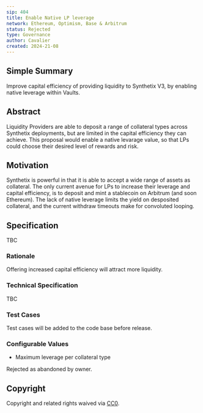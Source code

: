 ```yaml
---
sip: 404
title: Enable Native LP leverage
network: Ethereum, Optimism, Base & Arbitrum
status: Rejected
type: Governance
author: Cavalier
created: 2024-21-08
---
```


## Simple Summary

Improve capital efficiency of providing liquidity to Synthetix V3, by enabling native leverage within Vaults.

## Abstract

Liquidity Providers are able to deposit a range of collateral types across Synthetix deployments, but are limited in the capital efficiency they can achieve. This proposal would enable a native levarage value, so that LPs could choose their desired level of rewards and risk.


## Motivation

Synthetix is powerful in that it is able to accept a wide range of assets as collateral. The only current avenue for LPs to increase their leverage and capital efficiency, is to deposit and mint a stablecoin on Arbitrum (and soon Ethereum). The lack of native leverage limits the yield on desposited collateral, and the current withdraw timeouts make for convoluted looping.

## Specification

TBC


### Rationale
Offering increased capital efficiency will attract more liquidity.


### Technical Specification

TBC

### Test Cases

Test cases will be added to the code base before release.

### Configurable Values

- Maximum leverage per collateral type

Rejected as abandoned by owner.

## Copyright

Copyright and related rights waived via [CC0](https://creativecommons.org/publicdomain/zero/1.0/).
